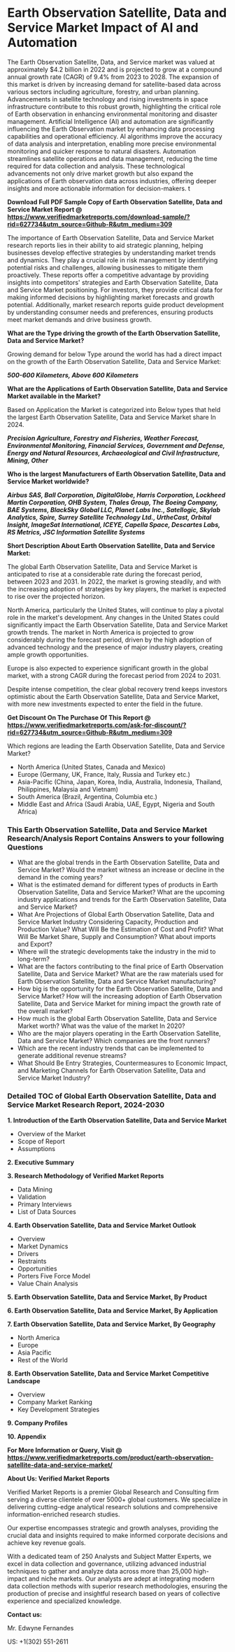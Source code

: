 <meta name="title" content="Global  Earth Observation Satellite, Data and Service Market Impact of AI and Automation"><meta name="description" content="  The Earth Observation Satellite, Data, and Service market was valued at approximately $4.2 billion in 2022 and is projected to grow at a compound annual growth rate (CA"><meta name="title" content=" Earth Observation Satellite, Data and Service Market Size, Share, Scope, Trends, Growth, Opportunities, Analysis, Forecast"> <h1>Earth Observation Satellite, Data and Service Market Impact of AI and Automation</h1> The Earth Observation Satellite, Data, and Service market was valued at approximately $4.2 billion in 2022 and is projected to grow at a compound annual growth rate (CAGR) of 9.4% from 2023 to 2028. The expansion of this market is driven by increasing demand for satellite-based data across various sectors including agriculture, forestry, and urban planning. Advancements in satellite technology and rising investments in space infrastructure contribute to this robust growth, highlighting the critical role of Earth observation in enhancing environmental monitoring and disaster management. Artificial Intelligence (AI) and automation are significantly influencing the Earth Observation market by enhancing data processing capabilities and operational efficiency. AI algorithms improve the accuracy of data analysis and interpretation, enabling more precise environmental monitoring and quicker response to natural disasters. Automation streamlines satellite operations and data management, reducing the time required for data collection and analysis. These technological advancements not only drive market growth but also expand the applications of Earth observation data across industries, offering deeper insights and more actionable information for decision-makers. t</p><p id="" class=""><strong>Download Full PDF Sample Copy of Earth Observation Satellite, Data and Service Market Report @ <a href="https://www.verifiedmarketreports.com/download-sample/?rid=627734&utm_source=Github-R&utm_medium=309" target="_blank">https://www.verifiedmarketreports.com/download-sample/?rid=627734&utm_source=Github-R&utm_medium=309</a></strong></p><p>The importance of&nbsp;Earth Observation Satellite, Data and Service Market research reports lies in their ability to aid strategic planning, helping businesses develop effective strategies by understanding market trends and dynamics. They play a crucial role in risk management by identifying potential risks and challenges, allowing businesses to mitigate them proactively. These reports offer a competitive advantage by providing insights into competitors' strategies and Earth Observation Satellite, Data and Service Market positioning. For investors, they provide critical data for making informed decisions by highlighting market forecasts and growth potential. Additionally, market research reports guide product development by understanding consumer needs and preferences, ensuring products meet market demands and drive business growth.</p><p><strong>What are the&nbsp;Type driving the growth of the Earth Observation Satellite, Data and Service Market?</strong></p><p id="" class="">Growing demand for below Type around the world has had a direct impact on the growth of the Earth Observation Satellite, Data and Service Market:</p><em><strong>500-600 Kilometers, Above 600 Kilometers</strong></em></p><strong>What are the&nbsp;Applications&nbsp;of Earth Observation Satellite, Data and Service Market available in the Market?</strong></p><p id="" class="">Based on Application the Market is categorized into Below types that held the largest Earth Observation Satellite, Data and Service Market share In 2024.</p><em><strong>Precision Agriculture, Forestry and Fisheries, Weather Forecast, Environmental Monitoring, Financial Services, Government and Defense, Energy and Natural Resources, Archaeological and Civil Infrastructure, Mining, Other</strong></em></p><strong>Who is the largest Manufacturers of Earth Observation Satellite, Data and Service Market worldwide?</strong></p><p><em><strong>Airbus SAS, Ball Corporation, DigitalGlobe, Harris Corporation, Lockheed Martin Corporation, OHB System, Thales Group, The Boeing Company, BAE Systems, BlackSky Global LLC, Planet Labs Inc., Satellogic, Skylab Analytics, Spire, Surrey Satellite Technology Ltd., UrtheCast, Orbital Insight, ImageSat International, ICEYE, Capella Space, Descartes Labs, RS Metrics, JSC Information Satellite Systems</strong></em></p><p id="" class=""><strong>Short Description About Earth Observation Satellite, Data and Service Market:</strong></p><p>The global Earth Observation Satellite, Data and Service Market is anticipated to rise at a considerable rate during the forecast period, between 2023 and 2031. In 2022, the market is growing steadily, and with the increasing adoption of strategies by key players, the market is expected to rise over the projected horizon.</p><p>North America, particularly the United States, will continue to play a pivotal role in the market's development. Any changes in the United States could significantly impact the Earth Observation Satellite, Data and Service Market growth trends. The market in North America is projected to grow considerably during the forecast period, driven by the high adoption of advanced technology and the presence of major industry players, creating ample growth opportunities.</p><p>Europe is also expected to experience significant growth in the global market, with a strong CAGR during the forecast period from 2024 to 2031.</p><p>Despite intense competition, the clear global recovery trend keeps investors optimistic about the Earth Observation Satellite, Data and Service Market, with more new investments expected to enter the field in the future.</p><p id="" class=""><strong>Get Discount On The Purchase Of This Report @ <a href="https://www.verifiedmarketreports.com/ask-for-discount/?rid=627734&utm_source=Github-R&utm_medium=309" target="_blank">https://www.verifiedmarketreports.com/ask-for-discount/?rid=627734&utm_source=Github-R&utm_medium=309</a></strong></p>Which regions are leading the Earth Observation Satellite, Data and Service Market?</p><ul><li>North America (United States, Canada and Mexico)</li><li>Europe (Germany, UK, France, Italy, Russia and Turkey etc.)</li><li>Asia-Pacific (China, Japan, Korea, India, Australia, Indonesia, Thailand, Philippines, Malaysia and Vietnam)</li><li>South America (Brazil, Argentina, Columbia etc.)</li><li>Middle East and Africa (Saudi Arabia, UAE, Egypt, Nigeria and South Africa)</li></ul><h3 id="" class="">This Earth Observation Satellite, Data and Service Market Research/Analysis Report Contains Answers to your following Questions</h3><ul><li>What are the global trends in the Earth Observation Satellite, Data and Service Market? Would the market witness an increase or decline in the demand in the coming years?</li><li>What is the estimated demand for different types of products in Earth Observation Satellite, Data and Service Market? What are the upcoming industry applications and trends for the Earth Observation Satellite, Data and Service Market?</li><li>What Are Projections of Global Earth Observation Satellite, Data and Service Market Industry Considering Capacity, Production and Production Value? What Will Be the Estimation of Cost and Profit? What Will Be Market Share, Supply and Consumption? What about imports and Export?</li><li>Where will the strategic developments take the industry in the mid to long-term?</li><li>What are the factors contributing to the final price of Earth Observation Satellite, Data and Service Market? What are the raw materials used for Earth Observation Satellite, Data and Service Market manufacturing?</li><li>How big is the opportunity for the Earth Observation Satellite, Data and Service Market? How will the increasing adoption of Earth Observation Satellite, Data and Service Market for mining impact the growth rate of the overall market?</li><li>How much is the global Earth Observation Satellite, Data and Service Market worth? What was the value of the market In 2020?</li><li>Who are the major players operating in the Earth Observation Satellite, Data and Service Market? Which companies are the front runners?</li><li>Which are the recent industry trends that can be implemented to generate additional revenue streams?</li><li>What Should Be Entry Strategies, Countermeasures to Economic Impact, and Marketing Channels for Earth Observation Satellite, Data and Service Market Industry?</li></ul><h3 id="" class="">Detailed TOC of Global Earth Observation Satellite, Data and Service Market Research Report, 2024-2030</h3><p id="" class=""><strong>1. Introduction of the Earth Observation Satellite, Data and Service Market</strong></p><ul><li>Overview of the Market</li><li>Scope of Report</li><li>Assumptions</li></ul><p id="" class=""><strong>2. Executive Summary</strong></p><p id="" class=""><strong>3. Research Methodology of Verified Market Reports</strong></p><ul><li>Data Mining</li><li>Validation</li><li>Primary Interviews</li><li>List of Data Sources</li></ul><p id="" class=""><strong>4. Earth Observation Satellite, Data and Service Market Outlook</strong></p><ul><li>Overview</li><li>Market Dynamics</li><li>Drivers</li><li>Restraints</li><li>Opportunities</li><li>Porters Five Force Model</li><li>Value Chain Analysis</li></ul><p id="" class=""><strong>5. Earth Observation Satellite, Data and Service Market, By Product</strong></p><p id="" class=""><strong>6. Earth Observation Satellite, Data and Service Market, By Application</strong></p><p id="" class=""><strong>7. Earth Observation Satellite, Data and Service Market, By Geography</strong></p><ul><li>North America</li><li>Europe</li><li>Asia Pacific</li><li>Rest of the World</li></ul><p id="" class=""><strong>8. Earth Observation Satellite, Data and Service Market Competitive Landscape</strong></p><ul><li>Overview</li><li>Company Market Ranking</li><li>Key Development Strategies</li></ul><p id="" class=""><strong>9. Company Profiles</strong></p><p id="" class=""><strong>10. Appendix</strong></p><p id="" class=""><strong>For More Information or Query, Visit @ <a href="https://www.verifiedmarketreports.com/product/earth-observation-satellite-data-and-service-market/" target="_blank">https://www.verifiedmarketreports.com/product/earth-observation-satellite-data-and-service-market/</a></strong></p><p id="" class=""><strong>About Us: Verified Market Reports</strong></p><p id="" class="">Verified Market Reports is a premier Global Research and Consulting firm serving a diverse clientele of over 5000+ global customers. We specialize in delivering cutting-edge analytical research solutions and comprehensive information-enriched research studies.</p><p id="" class="">Our expertise encompasses strategic and growth analyses, providing the crucial data and insights required to make informed corporate decisions and achieve key revenue goals.</p><p id="" class="">With a dedicated team of 250 Analysts and Subject Matter Experts, we excel in data collection and governance, utilizing advanced industrial techniques to gather and analyze data across more than 25,000 high-impact and niche markets. Our analysts are adept at integrating modern data collection methods with superior research methodologies, ensuring the production of precise and insightful research based on years of collective experience and specialized knowledge.</p><p id="" class=""><strong>Contact us:</strong></p><p id="" class="">Mr. Edwyne Fernandes</p><p id="" class="">US: +1(302) 551-2611</p>